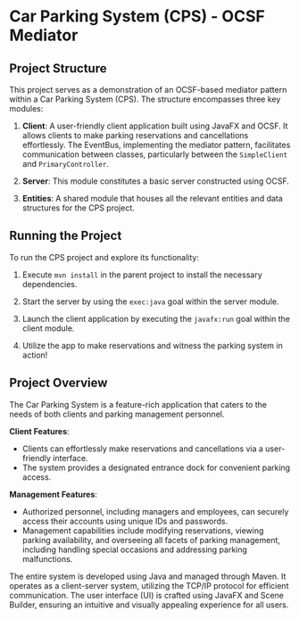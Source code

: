 # Car Parking System (CPS) - OCSF Mediator 

## Project Structure

This project serves as a demonstration of an OCSF-based mediator pattern within a Car Parking System (CPS). The structure encompasses three key modules:

1. **Client**: A user-friendly client application built using JavaFX and OCSF. It allows clients to make parking reservations and cancellations effortlessly. The EventBus, implementing the mediator pattern, facilitates communication between classes, particularly between the `SimpleClient` and `PrimaryController`.

2. **Server**: This module constitutes a basic server constructed using OCSF.

3. **Entities**: A shared module that houses all the relevant entities and data structures for the CPS project.

## Running the Project

To run the CPS project and explore its functionality:

1. Execute `mvn install` in the parent project to install the necessary dependencies.

2. Start the server by using the `exec:java` goal within the server module.

3. Launch the client application by executing the `javafx:run` goal within the client module.

4. Utilize the app to make reservations and witness the parking system in action!

## Project Overview

The Car Parking System is a feature-rich application that caters to the needs of both clients and parking management personnel.

**Client Features**:
- Clients can effortlessly make reservations and cancellations via a user-friendly interface.
- The system provides a designated entrance dock for convenient parking access.

**Management Features**:
- Authorized personnel, including managers and employees, can securely access their accounts using unique IDs and passwords.
- Management capabilities include modifying reservations, viewing parking availability, and overseeing all facets of parking management, including handling special occasions and addressing parking malfunctions.

The entire system is developed using Java and managed through Maven. It operates as a client-server system, utilizing the TCP/IP protocol for efficient communication. The user interface (UI) is crafted using JavaFX and Scene Builder, ensuring an intuitive and visually appealing experience for all users.















